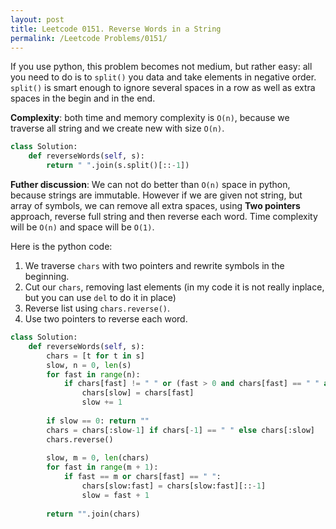 ```yaml
---
layout: post
title: Leetcode 0151. Reverse Words in a String
permalink: /Leetcode Problems/0151/
---
```


If you use python, this problem becomes not medium, but rather easy: all you need to do is to `split()` you data and take elements in negative order. `split()` is smart enough to ignore several spaces in a row as well as extra spaces in the begin and in the end.

**Complexity**: both time and memory complexity is `O(n)`, because we traverse all string and we create new with size `O(n)`.

```python
class Solution:
    def reverseWords(self, s):
        return " ".join(s.split()[::-1]) 
```

**Futher discussion**:  We can not do better than `O(n)` space in python, because strings are immutable. However if we are given not string, but array of symbols, we can remove all extra spaces, using **Two pointers** approach, reverse full string and then reverse each word. Time complexity will be `O(n)` and space will be `O(1)`.

Here is the python code:
1. We traverse `chars` with two pointers and rewrite symbols in the beginning.
2. Cut our `chars`, removing last elements (in my code it is not really inplace, but you can use `del` to do it in place)
3. Reverse list using `chars.reverse()`.
4. Use two pointers to reverse each word.

```python
class Solution:
    def reverseWords(self, s):       
        chars = [t for t in s]
        slow, n = 0, len(s)
        for fast in range(n):
            if chars[fast] != " " or (fast > 0 and chars[fast] == " " and chars[fast-1] != " "):
                chars[slow] = chars[fast]
                slow += 1
                
        if slow == 0: return ""       
        chars = chars[:slow-1] if chars[-1] == " " else chars[:slow]
        chars.reverse()
        
        slow, m = 0, len(chars)
        for fast in range(m + 1):
            if fast == m or chars[fast] == " ":
                chars[slow:fast] = chars[slow:fast][::-1]
                slow = fast + 1
                
        return "".join(chars)
```
